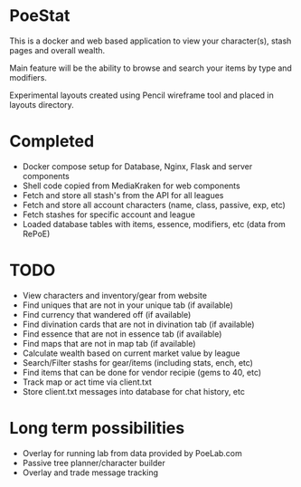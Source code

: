 # PoeStat

This is a docker and web based application to view your character(s), stash pages and overall wealth.

Main feature will be the ability to browse and search your items by type and modifiers.

Experimental layouts created using Pencil wireframe tool and placed in layouts directory.

# Completed
* Docker compose setup for Database, Nginx, Flask and server components
* Shell code copied from MediaKraken for web components
* Fetch and store all stash's from the API for all leagues
* Fetch and store all account characters (name, class, passive, exp, etc)
* Fetch stashes for specific account and league
* Loaded database tables with items, essence, modifiers, etc (data from RePoE)

# TODO
* View characters and inventory/gear from website
* Find uniques that are not in your unique tab (if available)
* Find currency that wandered off (if available)
* Find divination cards that are not in divination tab (if available)
* Find essence that are not in essence tab (if available)
* Find maps that are not in map tab (if available)
* Calculate wealth based on current market value by league
* Search/Filter stashs for gear/items (including stats, ench, etc)
* Find items that can be done for vendor recipie (gems to 40, etc)
* Track map or act time via client.txt
* Store client.txt messages into database for chat history, etc

# Long term possibilities
* Overlay for running lab from data provided by PoeLab.com
* Passive tree planner/character builder
* Overlay and trade message tracking
